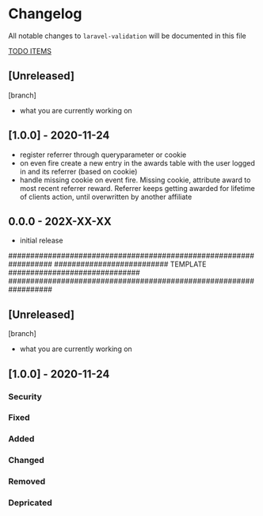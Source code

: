 # Changelog

All notable changes to `laravel-validation` will be documented in this file

[TODO ITEMS](./docs/todo.md)

## [Unreleased] 
[branch]
- what you are currently working on
 
## [1.0.0] - 2020-11-24
* register referrer through queryparameter or cookie
* on even fire create a new entry in the awards table with the user logged in and its referrer (based on cookie)
* handle missing cookie on event fire. Missing cookie, attribute award to most recent referrer reward. 
    Referrer keeps getting awarded for lifetime of clients action, until overwritten by another affiliate 


## 0.0.0 - 202X-XX-XX

- initial release


##################################################################
########################## TEMPLATE ##############################
##################################################################

## [Unreleased] 
[branch]
- what you are currently working on
 
## [1.0.0] - 2020-11-24

### Security

### Fixed

### Added

### Changed

### Removed

### Depricated
